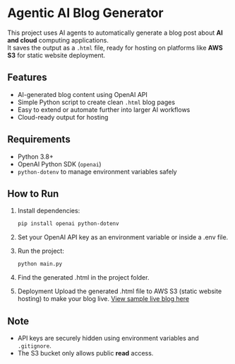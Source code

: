 # Agentic AI Blog Generator

This project uses AI agents to automatically generate a blog post about **AI and cloud** computing applications.  
It saves the output as a `.html` file, ready for hosting on platforms like **AWS S3** for static website deployment.

## Features
- AI-generated blog content using OpenAI API
- Simple Python script to create clean `.html` blog pages
- Easy to extend or automate further into larger AI workflows
- Cloud-ready output for hosting

## Requirements
- Python 3.8+
- OpenAI Python SDK (`openai`)
- `python-dotenv` to manage environment variables safely

## How to Run
1. Install dependencies:
   ```bash
   pip install openai python-dotenv


2. Set your OpenAI API key as an environment variable or inside a .env file.
3. Run the project:
   ```bash
   python main.py

4. Find the generated .html in the project folder.

5. Deployment
Upload the generated .html file to AWS S3 (static website hosting) to make your blog live. 
[View sample live blog here]()


## Note
- API keys are securely hidden using environment variables and `.gitignore`.
- The S3 bucket only allows public **read** access.
